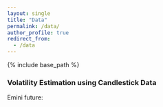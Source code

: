 ```yaml
---
layout: single
title: "Data"
permalink: /data/
author_profile: true
redirect_from:
  - /data
---
```


{% include base_path %}

### Volatility Estimation using Candlestick Data

Emini future: 
